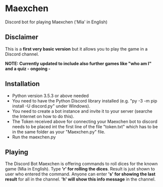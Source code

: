 # Maexchen
Discord bot for playing Maexchen ('Mia' in English)

## Disclaimer
This is a **first very basic version** but it allows you to play the game in a Discord channel.

**NOTE: Currently updated to include also further games like "who am I" and a quiz - ongoing -**

## Installation
* Python version 3.5.3 or above needed
* You need to have the Python Discord library installed (e.g. "py -3 -m pip install -U discord.py" under Windows).
* You need to create a bot instance and invite it to your server (searche the Internet on how to do this).  
* The Token received above for connecting your Maexchen bot to discord needs to be placed int the first line 
  of the file "token.txt" which has to be in the same folder as your "Maexchen.py" file.
* Run the maexchen.py

## Playing
The Discord Bot Maexchen is offering commands to roll dices for the known game (Mia in English).
Type **'r'  for rolling the dices**. Result is just shown to user who entered the command.
Anyone can enter **'s' for showing the last result** for all in the channel.
**'h' will show this info message** in the channel.
